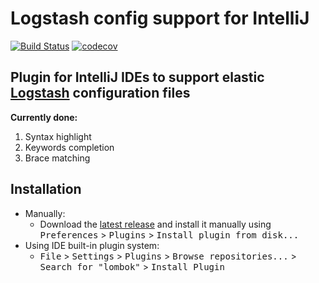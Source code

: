# **Logstash config support for IntelliJ**

[![Build Status](https://travis-ci.com/redfoos/logstash-intellij-plugin.svg?branch=master)](https://travis-ci.com/redfoos/logstash-intellij-plugin)
[![codecov](https://codecov.io/gh/redfoos/logstash-intellij-plugin/branch/master/graph/badge.svg)](https://codecov.io/gh/redfoos/logstash-intellij-plugin)
## **Plugin for IntelliJ IDEs to support elastic [Logstash](https://www.elastic.co/products/logstash) configuration files**

**Currently done:**
1. Syntax highlight
2. Keywords completion
3. Brace matching

## Installation

- Manually:
  - Download the [latest release](https://github.com/redfoos/logstash-intellij-plugin/releases/latest) and install it manually using <kbd>Preferences</kbd> > <kbd>Plugins</kbd> > <kbd>Install plugin from disk...</kbd>
- Using IDE built-in plugin system:
  - <kbd>File</kbd> > <kbd>Settings</kbd> > <kbd>Plugins</kbd> > <kbd>Browse repositories...</kbd> > <kbd>Search for "lombok"</kbd> > <kbd>Install Plugin</kbd>